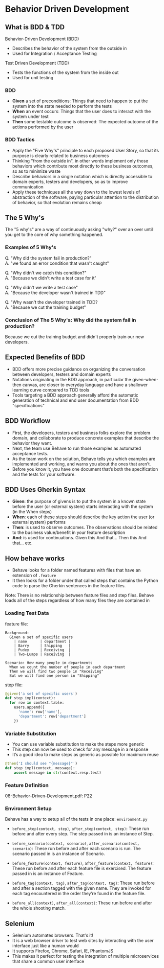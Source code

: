 # Behavior Driven Development

## What is BDD & TDD

Behavior-Driven Development (BDD)

- Describes the behavior of the system from the outside in
- Used for Integration / Acceptance Testing

Test Driven Development (TDD)

- Tests the functions of the system from the inside out
- Used for unit testing

### BDD

- **Given** a set of preconditions: Things that need to happen to put the system
  into the state needed to perform the tests
- **When** an event occurs: Things that the user does to interact with the
  system under test
- **Then** some testable outcome is observed: The expected outcome of the
  actions performed by the user

### BDD Tactics

- Apply the "Five Why's" principle to each proposed User Story, so that its
  purpose is clearly related to business outcomes
- Thinking "from the outside in", in other words implement only those behaviors
  which contribute most directly to these business outcomes, so as to minimize
  waste
- Describe behaviors in a single notation which is directly accessible to domain
  experts, testers and developers, so as to improve communication
- Apply these techniques all the way down to the lowest levels of abstraction of
  the software, paying particular attention to the distribution of behavior, so
  that evolution remains cheap

## The 5 Why's

The "5 why's" are a way of continuously asking "why?" over an over until you get
to the core of why something happened.

### Examples of 5 Why's

Q. "Why did the system fail in production?" <br> A. "we found an error condition
that wasn't caught"

Q. "Why didn't we catch this condition?" <br> A. "Because we didn't write a test
case for it"

Q. "Why didn't we write a test case" <br> A. "Because the developer wasn't
trained in TDD"

Q. "Why wasn't the developer trained in TDD? <br> A. "Because we cut the
training budget"

### Conclusion of The 5 Why's: Why did the system fail in production?

Because we cut the training budget and didn't properly train our new developers.

## Expected Benefits of BDD

- BDD offers more precise guidance on organizing the conversation between
  developers, testers and domain experts
- Notations originating in the BDD approach, in particular the given-when-then
  canvas, are closer to everyday language and have a shallower learning curve
  compared to TDD tools
- Tools targeting a BDD approach generally afford the automatic generation of
  technical and end user documentation from BDD "specifications"

## BDD Workflow

- First, the developers, testers and business folks explore the problem domain,
  and collaborate to produce concrete examples that describe the behavior they
  want.
- Next, the team use Behave to run those examples as automated acceptance tests.
- As the team work on the solution, Behave tells you which examples are
  implemented and working, and warns you about the ones that aren’t.
- Before you know it, you have one document that’s both the specification and
  the tests for your software.

## BDD Uses Gherkin Syntax

- **Given**: the purpose of givens is to put the system in a known state before
  the user (or external system) starts interacting with the system (in the When
  steps)
- **When**: each of these steps should describe the key action the user (or
  external system) performs
- **Then**: is used to observe outcomes. The observations should be related to
  the business value/benefit in your feature description
- **And**: is used for continuations. Given this And that... Then this And
  that... etc.

## How behave works

- Behave looks for a folder named features with files that have an extension of
  `.feature`
- It then looks for a folder under that called steps that contains the Python
  code to parse the Gherkin sentences in the feature files.

Note: There is no relationship between feature files and step files. Behave
loads all of the steps regardless of how many files they are contained in

### Loading Test Data

feature file:

```feature
Background:
  Given a set of specific users
    | name      | department |
    | Barry     | Shipping   |
    | Pudey     | Receiving  |
    | Two-Lumps | Receiving  |

Scenario: How many people in departments
  When we count the number of people in each department
  Then we will find two people in "Receiving"
  But we will find one person in "Shipping"
```

step file:

```python
@given('a set of specific users')
def step_impl(context):
  for row in context.table:
    users.append({
      'name': row['name'],
      'department': row['department']
    })
```

### Variable Substitution

- You can use variable substitution to make the steps more generic
- This step can now be used to check for any message in a response
- It’s a good idea to make steps as generic as possible for maximum reuse

```python
@then('I should see "{message}"')
def step_impl(context, message):
    assert message in str(context.resp.text)
```

### Feature Definition

08-Behavior-Driven-Development.pdf: P22

### Environment Setup

Behave has a way to setup all of the tests in one place: `environment.py`

- `before_step(context, step)`, `after_step(context, step)`: These run before
  and after every step. The step passed in is an instance of Step.

- `before_scenario(context, scenario)`, `after_scenario(context, scenario)`:
  These run before and after each scenario is run. The scenario passed in is an
  instance of Scenario.

- `before_feature(context, feature)`, `after_feature(context, feature)`: These
  run before and after each feature file is exercised. The feature passed in is
  an instance of Feature.

- `before_tag(context, tag)`, `after_tag(context, tag)`: These run before and
  after a section tagged with the given name. They are invoked for each tag
  encountered in the order they’re found in the feature file.

- `before_all(context)`, `after_all(context)`: These run before and after the
  whole shooting match.

## Selenium

- Selenium automates browsers. That's it!
- It is a web browser driver to test web sites by interacting with the user
  interface just like a human would
- It supports Firefox, Chrome, Safari, IE, PhantomJS
- This makes it perfect for testing the integration of multiple microservices
  that share a common user interface
